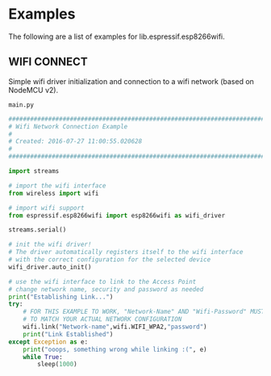 # Examples

The following are a list of examples for lib.espressif.esp8266wifi.

## WIFI CONNECT


Simple wifi driver initialization and connection to a wifi network (based on NodeMCU v2).


```main.py```

```python
################################################################################
# Wifi Network Connection Example
#
# Created: 2016-07-27 11:00:55.020628
#
################################################################################

import streams

# import the wifi interface
from wireless import wifi

# import wifi support
from espressif.esp8266wifi import esp8266wifi as wifi_driver

streams.serial()

# init the wifi driver!
# The driver automatically registers itself to the wifi interface
# with the correct configuration for the selected device
wifi_driver.auto_init()

# use the wifi interface to link to the Access Point
# change network name, security and password as needed
print("Establishing Link...")
try:
    # FOR THIS EXAMPLE TO WORK, "Network-Name" AND "Wifi-Password" MUST BE SET
    # TO MATCH YOUR ACTUAL NETWORK CONFIGURATION
    wifi.link("Network-name",wifi.WIFI_WPA2,"password")
    print("Link Established")
except Exception as e:
    print("ooops, something wrong while linking :(", e)
    while True:
        sleep(1000)
```
<!--stackedit_data:
eyJoaXN0b3J5IjpbODU2MTU2OTUxXX0=
-->
